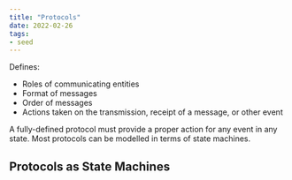 ```yaml
---
title: "Protocols"
date: 2022-02-26
tags:
- seed
---
```


Defines:  
- Roles of communicating entities  
- Format of messages  
- Order of messages  
- Actions taken on the transmission, receipt of a message, or other event

A fully-defined protocol must provide a proper action for any event in any state. Most protocols can be modelled in terms of state machines.

## Protocols as State Machines
